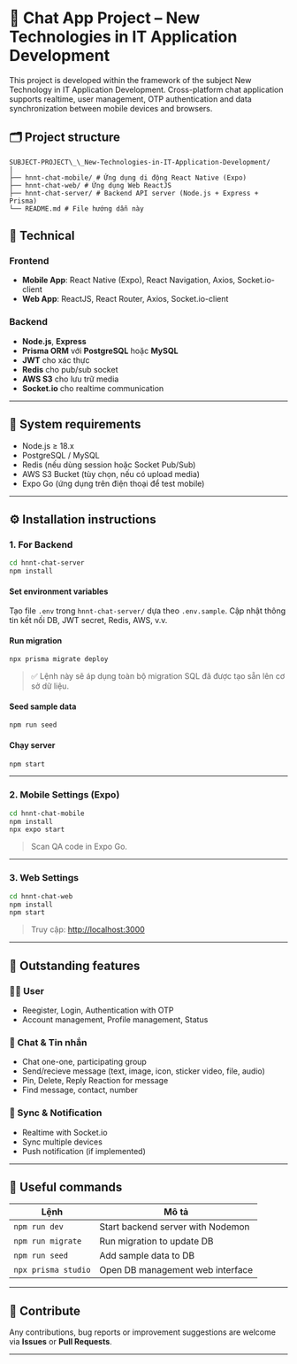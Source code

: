 # 💬 Chat App Project – New Technologies in IT Application Development

This project is developed within the framework of the subject New Technology in IT Application Development. Cross-platform chat application supports realtime, user management, OTP authentication and data synchronization between mobile devices and browsers.
## 🗂️ Project structure

```
SUBJECT-PROJECT\_\_New-Technologies-in-IT-Application-Development/
│
├── hnnt-chat-mobile/ # Ứng dụng di động React Native (Expo)
├── hnnt-chat-web/ # Ứng dụng Web ReactJS
├── hnnt-chat-server/ # Backend API server (Node.js + Express + Prisma)
└── README.md # File hướng dẫn này

```

## 🚀 Technical

### Frontend

- **Mobile App**: React Native (Expo), React Navigation, Axios, Socket.io-client
- **Web App**: ReactJS, React Router, Axios, Socket.io-client

### Backend

- **Node.js**, **Express**
- **Prisma ORM** với **PostgreSQL** hoặc **MySQL**
- **JWT** cho xác thực
- **Redis** cho pub/sub socket
- **AWS S3** cho lưu trữ media
- **Socket.io** cho realtime communication

---

## 🧰 System requirements

- Node.js ≥ 18.x
- PostgreSQL / MySQL
- Redis (nếu dùng session hoặc Socket Pub/Sub)
- AWS S3 Bucket (tùy chọn, nếu có upload media)
- Expo Go (ứng dụng trên điện thoại để test mobile)

---

## ⚙️ Installation instructions

### 1. For Backend

```bash
cd hnnt-chat-server
npm install
```

#### Set environment variables

Tạo file `.env` trong `hnnt-chat-server/` dựa theo `.env.sample`. Cập nhật thông tin kết nối DB, JWT secret, Redis, AWS, v.v.

#### Run migration

```bash
npx prisma migrate deploy
```

> ✅ Lệnh này sẽ áp dụng toàn bộ migration SQL đã được tạo sẵn lên cơ sở dữ liệu.

#### Seed sample data

```bash
npm run seed
```

#### Chạy server

```bash
npm start
```

---

### 2. Mobile Settings (Expo)

```bash
cd hnnt-chat-mobile
npm install
npx expo start
```

> Scan QA code in Expo Go.

---

### 3. Web Settings 

```bash
cd hnnt-chat-web
npm install
npm start
```

> Truy cập: [http://localhost:3000](http://localhost:3000)

---

## 🌟 Outstanding features

### 🧑‍💻 User

- Reegister, Login, Authentication with OTP
- Account management, Profile management, Status

### 💬 Chat & Tin nhắn

- Chat one-one, participating group
- Send/recieve message (text, image, icon, sticker video, file, audio)
- Pin, Delete, Reply Reaction for message
- Find message, contact, number

### 📲 Sync & Notification

- Realtime with Socket.io
- Sync multiple devices
- Push notification (if implemented)

---

## 📜 Useful commands

| Lệnh                | Mô tả                                |
| ------------------- | ------------------------------------ |
| `npm run dev`       | Start backend server with Nodemon    |
| `npm run migrate`   | Run migration to update DB           |
| `npm run seed`      | Add sample data to DB                |
| `npx prisma studio` | Open DB management web interface     |

---

## 🤝 Contribute

Any contributions, bug reports or improvement suggestions are welcome via **Issues** or **Pull Requests**.

---
